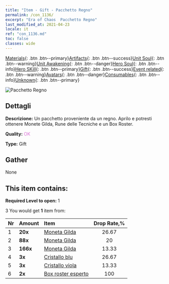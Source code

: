 ```yaml
---
title: "Item - Gift - Pacchetto Regno"
permalink: /con_1136/
excerpt: "Era of Chaos  Pacchetto Regno"
last_modified_at: 2021-04-23
locale: it
ref: "con_1136.md"
toc: false
classes: wide
---
```

 [Materials](/ItemsIT/){: .btn .btn--primary}[Artifacts](/ItemsIT/Artifacts/){: .btn .btn--success}[Unit Soul](/ItemsIT/UnitSoul/){: .btn .btn--warning}[Unit Awakening](/ItemsIT/UnitAwakening/){: .btn .btn--danger}[Hero Soul](/ItemsIT/HeroSoul/){: .btn .btn--info}[Hero SKill](/ItemsIT/HeroSkill/){: .btn .btn--primary}[Gift](/ItemsIT/Gift/){: .btn .btn--success}[Event related](/ItemsIT/Events/){: .btn .btn--warning}[Avatars](/ItemsIT/Avatars/){: .btn .btn--danger}[Consumables](/ItemsIT/Consumables/){: .btn .btn--info}[Unknown](/ItemsIT/Unknown/){: .btn .btn--primary}

 ![Pacchetto Regno](/images/t/i_907002.png)

## Dettagli
 **Descrizione:** Un pacchetto proveniente da un regno. Aprilo e potresti ottenere Monete Gilda, Rune delle Tecniche e un Box Roster.

 **Quality:** <span style="color: #DA70D6">OK</span>

 **Type:** Gift

## Gather

  None

## This item contains:

 **Required Level to open:** 1

 3 You would get **1** item  from:

  | Nr | Amount |     Item    | Drop Rate,% |
  |:---|:-------|:------------|:---------:|
  | 1 |  **20x** | [Moneta Gilda](/ItemsIT/con_896/) | 26.67 | 
  | 2 |  **88x** | [Moneta Gilda](/ItemsIT/con_896/) | 20 | 
  | 3 |  **166x** | [Moneta Gilda](/ItemsIT/con_896/) | 13.33 | 
  | 4 |  **3x** | [Cristallo blu](/ItemsIT/con_716/) | 26.67 | 
  | 5 |  **3x** | [Cristallo viola](/ItemsIT/con_720/) | 13.33 | 
  | 6 |  **2x** | [Box roster esperto](/ItemsIT/con_767/) | 100 | 

